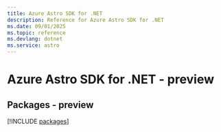```yaml
---
title: Azure Astro SDK for .NET
description: Reference for Azure Astro SDK for .NET
ms.date: 09/01/2025
ms.topic: reference
ms.devlang: dotnet
ms.service: astro
---
```

# Azure Astro SDK for .NET - preview
## Packages - preview
[!INCLUDE [packages](astro-index.md)]